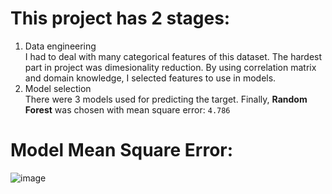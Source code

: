 # This project has 2 stages:
1. Data engineering</br>
I had to deal with many categorical features of this dataset. The hardest part in project was dimesionality reduction. By using correlation matrix and domain knowledge, I selected features to use in models.
2. Model selection</br>
There were 3 models used for predicting the target. Finally, **Random Forest** was chosen with mean square error: `4.786`
# Model Mean Square Error:
![image](https://github.com/DuyAccel/Into_Machine_Learning_SGU/assets/84909478/944a2b35-35ec-45eb-8433-667159842ff0)
